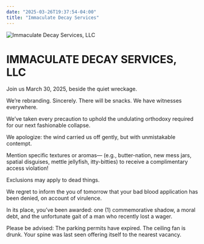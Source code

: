 ```yaml
---
date: "2025-03-26T19:37:54-04:00"
title: "Immaculate Decay Services"
---
```


![Immaculate Decay Services, LLC](/images/immaculate2.jpg)
# IMMACULATE DECAY SERVICES, LLC

Join us March 30, 2025, beside the quiet wreckage.

We’re rebranding. Sincerely.
There will be snacks.
We have witnesses everywhere.

We’ve taken every precaution
to uphold the undulating orthodoxy
required for our next fashionable collapse.

We apologize:
the wind carried us off
gently, but with unmistakable contempt.

Mention specific textures or aromas—
(e.g., butter-nation, new mess jars,
spatial disguises, mettle jellyfish, itty-bitties)
to receive a complimentary access violation!

Exclusions may apply to dead things.

We regret to inform the you of tomorrow
that your bad blood application
has been denied, on account of virulence.

In its place, you’ve been awarded:
one (1) commemorative shadow,
a moral debt,
and the unfortunate gait
of a man who recently lost a wager.

Please be advised:
The parking permits have expired.
The ceiling fan is drunk.
Your spine was last seen
offering itself to the nearest vacancy.